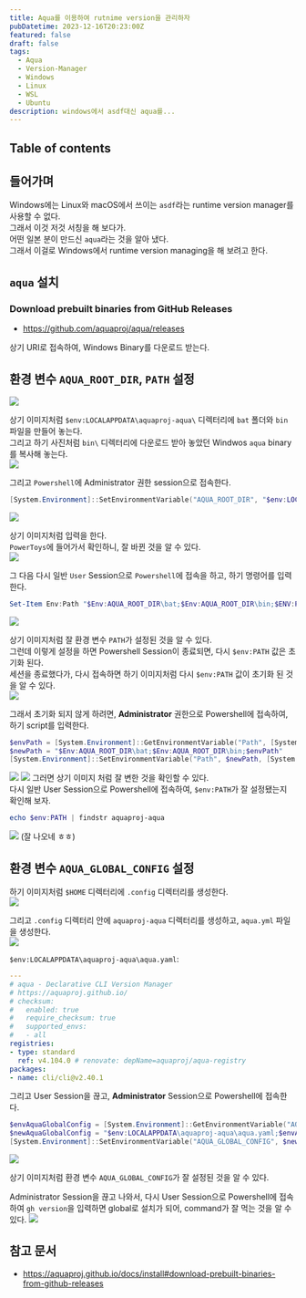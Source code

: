 ```yaml
---
title: Aqua를 이용하여 rutnime version을 관리하자
pubDatetime: 2023-12-16T20:23:00Z
featured: false
draft: false
tags:
  - Aqua
  - Version-Manager
  - Windows
  - Linux
  - WSL
  - Ubuntu
description: windows에서 asdf대신 aqua를...
---
```


## Table of contents

## 들어가며

Windows에는 Linux와 macOS에서 쓰이는 `asdf`라는 runtime version manager를 사용할 수 없다.  
그래서 이것 저것 서칭을 해 보다가.  
어떤 일본 분이 만드신 `aqua`라는 것을 알아 냈다.  
그래서 이걸로 Windows에서 runtime version managing을 해 보려고 한다.  

## `aqua` 설치

### Download prebuilt binaries from GitHub Releases
- <https://github.com/aquaproj/aqua/releases>

상기 URI로 접속하여, Windows Binary를 다운로드 받는다.  


## 환경 변수 `AQUA_ROOT_DIR`, `PATH` 설정

![](https://res.cloudinary.com/gyunseo-blog/image/upload/f_auto/v1702727066/image_olpj61.png)

상기 이미지처럼 `$env:LOCALAPPDATA\aquaproj-aqua\` 디렉터리에 `bat` 폴더와 `bin` 파일을 만들어 놓는다.  
그리고 하기 사진처럼 `bin\`  디렉터리에 다운로드 받아 놓았던 Windwos `aqua` binary를 복사해 놓는다.  
![](https://res.cloudinary.com/gyunseo-blog/image/upload/f_auto/v1702727443/image_dnl4fw.png)

그리고 `Powershell`에 Administrator 권한 session으로 접속한다.  

```powershell
[System.Environment]::SetEnvironmentVariable("AQUA_ROOT_DIR", "$env:LOCALAPPDATA\aquaproj-aqua", [System.EnvironmentVariableTarget]::Machine)
```
![](https://res.cloudinary.com/gyunseo-blog/image/upload/f_auto/v1702727944/image_aawcez.png)

상기 이미지처럼 입력을 한다.  
`PowerToys`에 들어가서 확인하니, 잘 바뀐 것을 알 수 있다.  
![](https://res.cloudinary.com/gyunseo-blog/image/upload/f_auto/v1702727960/image_pezbp6.png)

그 다음 다시 일반 `User` Session으로 `Powershell`에 접속을 하고, 하기 명령어를 입력한다.  

```powershell
Set-Item Env:Path "$Env:AQUA_ROOT_DIR\bat;$Env:AQUA_ROOT_DIR\bin;$ENV:Path"
```

![](https://res.cloudinary.com/gyunseo-blog/image/upload/f_auto/v1702728014/image_syi9vb.png)

상기 이미지처럼 잘 환경 변수 `PATH`가 설정된 것을 알 수 있다.  
그런데 이렇게 설정을 하면 Powershell Session이 종료되면, 다시 `$env:PATH`  값은 초기화 된다.  
세션을 종료했다가, 다시 접속하면 하기 이미지처럼 다시 `$env:PATH` 값이 초기화 된 것을 알 수 있다.  
![](https://res.cloudinary.com/gyunseo-blog/image/upload/f_auto/v1702729284/image_losnm8.png)

그래서 초기화 되지 않게 하려면, **Administrator** 권한으로 Powershell에 접속하여, 하기 script를 입력한다.  

```powershell
$envPath = [System.Environment]::GetEnvironmentVariable("Path", [System.EnvironmentVariableTarget]::Machine)
$newPath = "$Env:AQUA_ROOT_DIR\bat;$Env:AQUA_ROOT_DIR\bin;$envPath"
[System.Environment]::SetEnvironmentVariable("Path", $newPath, [System.EnvironmentVariableTarget]::Machine)
```
![](https://res.cloudinary.com/gyunseo-blog/image/upload/f_auto/v1702729408/image_gb9qpw.png)
![](https://res.cloudinary.com/gyunseo-blog/image/upload/f_auto/v1702729416/image_idw76o.png)
그러면 상기 이미지 처럼 잘 변한 것을 확인할 수 있다.  
다시 일반 User Session으로 Powershell에 접속하여, `$env:PATH`가 잘 설정됐는지 확인해 보자.  

```powershell
echo $env:PATH | findstr aquaproj-aqua
```
![](https://res.cloudinary.com/gyunseo-blog/image/upload/f_auto/v1702729540/image_sfhbto.png)
(잘 나오네 ㅎㅎ)

## 환경 변수 `AQUA_GLOBAL_CONFIG` 설정

하기 이미지처럼 `$HOME` 디렉터리에 `.config` 디렉터리를 생성한다.  
![](https://res.cloudinary.com/gyunseo-blog/image/upload/f_auto/v1702730263/image_bzjsee.png)

그리고 `.config` 디렉터리 안에 `aquaproj-aqua` 디렉터리를 생성하고, `aqua.yml` 파일을 생성한다.  
![](https://res.cloudinary.com/gyunseo-blog/image/upload/f_auto/v1702732298/image_iz9xye.png)

`$env:LOCALAPPDATA\aquaproj-aqua\aqua.yaml`:
```yaml
---
# aqua - Declarative CLI Version Manager
# https://aquaproj.github.io/
# checksum:
#   enabled: true
#   require_checksum: true
#   supported_envs:
#   - all
registries:
- type: standard
  ref: v4.104.0 # renovate: depName=aquaproj/aqua-registry
packages:
- name: cli/cli@v2.40.1
```

그리고 User Session을 끊고, **Administrator** Session으로 Powershell에 접속한다.  

```powershell
$envAquaGlobalConfig = [System.Environment]::GetEnvironmentVariable("AQUA_GLOBAL_CONFIG", [System.EnvironmentVariableTarget]::Machine)
$newAquaGlobalConfig = "$env:LOCALAPPDATA\aquaproj-aqua\aqua.yaml;$envAquaGlobalConfig"
[System.Environment]::SetEnvironmentVariable("AQUA_GLOBAL_CONFIG", $newAquaGlobalConfig, [System.EnvironmentVariableTarget]::Machine)
```

![](https://res.cloudinary.com/gyunseo-blog/image/upload/f_auto/v1702737133/image_zzbqeu.png)

상기 이미지처럼 환경 변수 `AQUA_GLOBAL_CONFIG`가 잘 설정된 것을 알 수 있다.  

Administrator Session을 끊고 나와서, 다시 User Session으로 Powershell에 접속하여
`gh version`을 입력하면 global로 설치가 되어, command가 잘 먹는 것을 알 수 있다.
![](https://res.cloudinary.com/gyunseo-blog/image/upload/f_auto/v1702737347/image_jrvlx4.png)

## 참고 문서
- <https://aquaproj.github.io/docs/install#download-prebuilt-binaries-from-github-releases>
